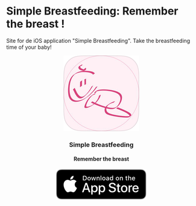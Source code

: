# Simple Breastfeeding: Remember the breast !

Site for de iOS application "Simple Breastfeeding". Take the breastfeeding time of your baby!

<center>

![Logo](logo.png)

### Simple Breastfeeding

#### Remember the breast

[![App_Store_logo](Download_on_the_App_Store_Badge_US-UK_RGB_blk_092917.svg)](https://itunes.apple.com/es/app/simple-breastfeeding/id1448035116?mt=8)

</center>

